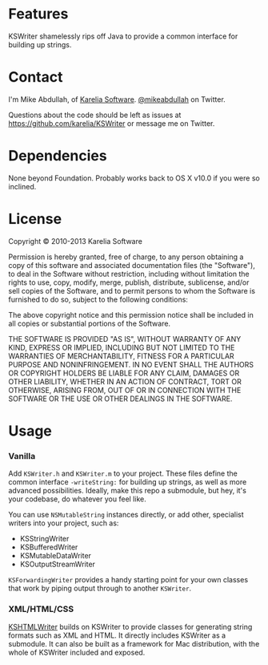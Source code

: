 Features
========

KSWriter shamelessly rips off Java to provide a common interface for building up strings.

Contact
=======

I'm Mike Abdullah, of [Karelia Software](http://karelia.com). [@mikeabdullah](http://twitter.com/mikeabdullah) on Twitter.

Questions about the code should be left as issues at https://github.com/karelia/KSWriter or message me on Twitter.

Dependencies
============

None beyond Foundation. Probably works back to OS X v10.0 if you were so inclined.

License
=======

Copyright © 2010-2013 Karelia Software

Permission is hereby granted, free of charge, to any person obtaining a copy
of this software and associated documentation files (the "Software"), to deal
in the Software without restriction, including without limitation the rights
to use, copy, modify, merge, publish, distribute, sublicense, and/or sell
copies of the Software, and to permit persons to whom the Software is
furnished to do so, subject to the following conditions:

The above copyright notice and this permission notice shall be included in
all copies or substantial portions of the Software.

THE SOFTWARE IS PROVIDED "AS IS", WITHOUT WARRANTY OF ANY KIND, EXPRESS OR
IMPLIED, INCLUDING BUT NOT LIMITED TO THE WARRANTIES OF MERCHANTABILITY,
FITNESS FOR A PARTICULAR PURPOSE AND NONINFRINGEMENT. IN NO EVENT SHALL THE
AUTHORS OR COPYRIGHT HOLDERS BE LIABLE FOR ANY CLAIM, DAMAGES OR OTHER
LIABILITY, WHETHER IN AN ACTION OF CONTRACT, TORT OR OTHERWISE, ARISING FROM,
OUT OF OR IN CONNECTION WITH THE SOFTWARE OR THE USE OR OTHER DEALINGS IN
THE SOFTWARE.

Usage
=====

### Vanilla ###

Add `KSWriter.h` and `KSWriter.m` to your project. These files define the common interface `-writeString:` for building up strings, as well as more advanced possibilities. Ideally, make this repo a submodule, but hey, it's your codebase, do whatever you feel like.

You can use `NSMutableString` instances directly, or add other, specialist writers into your project, such as:

* KSStringWriter
* KSBufferedWriter
* KSMutableDataWriter
* KSOutputStreamWriter

`KSForwardingWriter` provides a handy starting point for your own classes that work by piping output through to another `KSWriter`.

### XML/HTML/CSS ###

[KSHTMLWriter](https://github.com/karelia/KSHTMLWriter) builds on KSWriter to provide classes for generating string formats such as XML and HTML. It directly includes KSWriter as a submodule. It can also be built as a framework for Mac distribution, with the whole of KSWriter included and exposed.